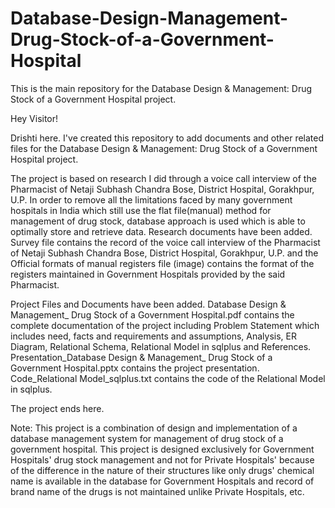 # Database-Design-Management-Drug-Stock-of-a-Government-Hospital
This is the main repository for the Database Design &amp; Management: Drug Stock of a Government Hospital project.

Hey Visitor!

Drishti here.
I've created this repository to add documents and other related files for the Database Design &amp; Management: Drug Stock of a Government Hospital project.

The project is based on research I did through a voice call interview of the Pharmacist of Netaji Subhash Chandra Bose, District Hospital, Gorakhpur, U.P. In order to remove all the limitations faced by many government hospitals in India which still use the flat file(manual) method for management of drug stock, database approach is used which is able to optimally store and retrieve data.
Research documents have been added. Survey file contains the record of the voice call interview of the Pharmacist of Netaji Subhash Chandra Bose, District Hospital, Gorakhpur, U.P. and the Official formats of manual registers file (image) contains the format of the registers maintained in Government Hospitals provided by the said Pharmacist.

Project Files and Documents have been added.
Database Design & Management_ Drug Stock of a Government Hospital.pdf contains the complete documentation of the project including Problem Statement which includes need, facts and requirements and assumptions, Analysis, ER Diagram, Relational Schema, Relational Model in sqlplus and References.
Presentation_Database Design & Management_ Drug Stock of a Government Hospital.pptx contains the project presentation.
Code_Relational Model_sqlplus.txt contains the code of the Relational Model in sqlplus.

The project ends here.

Note: This project is a combination of design and implementation of a database management system for management of drug stock of a government hospital.  This project is designed exclusively for Government Hospitals' drug stock management and not for Private Hospitals' because of the difference in the nature of their structures like only drugs' chemical name is available in the database for Government Hospitals and record of brand name of the drugs is not maintained unlike Private Hospitals, etc.
